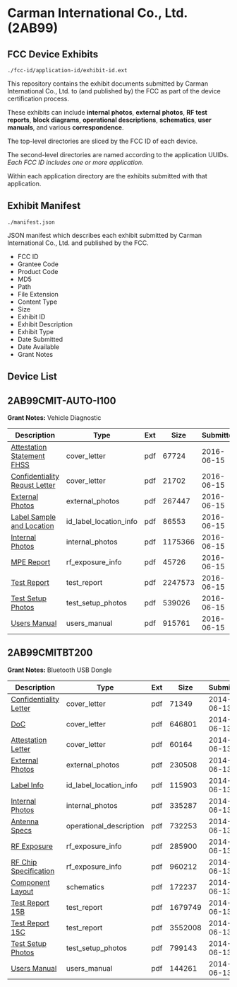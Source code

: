 # Carman International Co., Ltd. (2AB99)
## FCC Device Exhibits

```
./fcc-id/application-id/exhibit-id.ext
```

This repository contains the exhibit documents submitted by Carman International Co., Ltd. to (and published by) the FCC as part of the device certification process.

These exhibits can include **internal photos**, **external photos**, **RF test reports**, **block diagrams**, **operational descriptions**, **schematics**, **user manuals**, and various **correspondence**.

The top-level directories are sliced by the FCC ID of each device.

The second-level directories are named according to the application UUIDs. *Each FCC ID includes one or more application.*

Within each application directory are the exhibits submitted with that application. 

## Exhibit Manifest

```
./manifest.json
```

JSON manifest which describes each exhibit submitted by Carman International Co., Ltd. and published by the FCC.

- FCC ID
- Grantee Code
- Product Code
- MD5
- Path
- File Extension
- Content Type
- Size
- Exhibit ID
- Exhibit Description
- Exhibit Type
- Date Submitted
- Date Available
- Grant Notes

## Device List
## 2AB99CMIT-AUTO-I100
**Grant Notes:** Vehicle Diagnostic

| Description | Type | Ext | Size | Submitted | Available |
| ----------- | ---- | --- | ---- | --------- | --------- |
| [Attestation Statement FHSS](2AB99CMIT-AUTO-I100/b0b137eb920608f84f33705c0f5a97d7/3029191.pdf) | cover_letter | pdf | 67724 | 2016-06-15 | 2016-06-15 |
| [Confidentiality Requst Letter](2AB99CMIT-AUTO-I100/b0b137eb920608f84f33705c0f5a97d7/3029193.pdf) | cover_letter | pdf | 21702 | 2016-06-15 | 2016-06-15 |
| [External Photos](2AB99CMIT-AUTO-I100/b0b137eb920608f84f33705c0f5a97d7/3029192.pdf) | external_photos | pdf | 267447 | 2016-06-15 | 2016-06-15 |
| [Label Sample and Location](2AB99CMIT-AUTO-I100/b0b137eb920608f84f33705c0f5a97d7/3029195.pdf) | id_label_location_info | pdf | 86553 | 2016-06-15 | 2016-06-15 |
| [Internal Photos](2AB99CMIT-AUTO-I100/b0b137eb920608f84f33705c0f5a97d7/3029194.pdf) | internal_photos | pdf | 1175366 | 2016-06-15 | 2016-06-15 |
| [MPE Report](2AB99CMIT-AUTO-I100/b0b137eb920608f84f33705c0f5a97d7/3029196.pdf) | rf_exposure_info | pdf | 45726 | 2016-06-15 | 2016-06-15 |
| [Test Report](2AB99CMIT-AUTO-I100/b0b137eb920608f84f33705c0f5a97d7/3029197.pdf) | test_report | pdf | 2247573 | 2016-06-15 | 2016-06-15 |
| [Test Setup Photos](2AB99CMIT-AUTO-I100/b0b137eb920608f84f33705c0f5a97d7/3029198.pdf) | test_setup_photos | pdf | 539026 | 2016-06-15 | 2016-06-15 |
| [Users Manual](2AB99CMIT-AUTO-I100/b0b137eb920608f84f33705c0f5a97d7/3029199.pdf) | users_manual | pdf | 915761 | 2016-06-15 | 2016-06-15 |
## 2AB99CMITBT200
**Grant Notes:** Bluetooth USB Dongle

| Description | Type | Ext | Size | Submitted | Available |
| ----------- | ---- | --- | ---- | --------- | --------- |
| [Confidentiality Letter](2AB99CMITBT200/d4adbd8cabc8346961e0124a1d6709c9/2294211.pdf) | cover_letter | pdf | 71349 | 2014-06-13 | 2014-06-13 |
| [DoC](2AB99CMITBT200/d4adbd8cabc8346961e0124a1d6709c9/2294215.pdf) | cover_letter | pdf | 646801 | 2014-06-13 | 2014-06-13 |
| [Attestation Letter](2AB99CMITBT200/d4adbd8cabc8346961e0124a1d6709c9/2294216.pdf) | cover_letter | pdf | 60164 | 2014-06-13 | 2014-06-13 |
| [External Photos](2AB99CMITBT200/d4adbd8cabc8346961e0124a1d6709c9/2294214.pdf) | external_photos | pdf | 230508 | 2014-06-13 | 2014-06-13 |
| [Label Info](2AB99CMITBT200/d4adbd8cabc8346961e0124a1d6709c9/2294218.pdf) | id_label_location_info | pdf | 115903 | 2014-06-13 | 2014-06-13 |
| [Internal Photos](2AB99CMITBT200/d4adbd8cabc8346961e0124a1d6709c9/2294217.pdf) | internal_photos | pdf | 335287 | 2014-06-13 | 2014-06-13 |
| [Antenna Specs](2AB99CMITBT200/d4adbd8cabc8346961e0124a1d6709c9/2294197.pdf) | operational_description | pdf | 732253 | 2014-06-13 | 2014-06-13 |
| [RF Exposure](2AB99CMITBT200/d4adbd8cabc8346961e0124a1d6709c9/2294212.pdf) | rf_exposure_info | pdf | 285900 | 2014-06-13 | 2014-06-13 |
| [RF Chip Specification](2AB99CMITBT200/d4adbd8cabc8346961e0124a1d6709c9/2294219.pdf) | rf_exposure_info | pdf | 960212 | 2014-06-13 | 2014-06-13 |
| [Component Layout](2AB99CMITBT200/d4adbd8cabc8346961e0124a1d6709c9/2294210.pdf) | schematics | pdf | 172237 | 2014-06-13 | 2014-06-13 |
| [Test Report 15B](2AB99CMITBT200/d4adbd8cabc8346961e0124a1d6709c9/2294213.pdf) | test_report | pdf | 1679749 | 2014-06-13 | 2014-06-13 |
| [Test Report 15C](2AB99CMITBT200/d4adbd8cabc8346961e0124a1d6709c9/2294220.pdf) | test_report | pdf | 3552008 | 2014-06-13 | 2014-06-13 |
| [Test Setup Photos](2AB99CMITBT200/d4adbd8cabc8346961e0124a1d6709c9/2294221.pdf) | test_setup_photos | pdf | 799143 | 2014-06-13 | 2014-06-13 |
| [Users Manual](2AB99CMITBT200/d4adbd8cabc8346961e0124a1d6709c9/2294222.pdf) | users_manual | pdf | 144261 | 2014-06-13 | 2014-06-13 |

